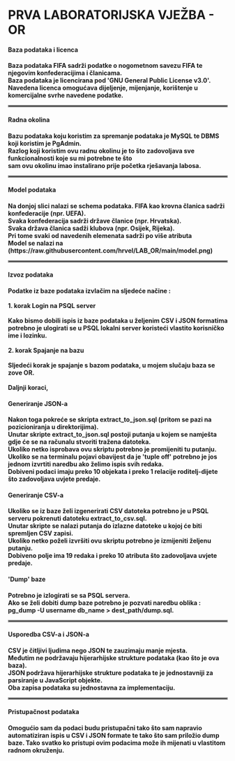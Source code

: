 # PRVA LABORATORIJSKA VJEŽBA - OR

<h4 >  Baza podataka i licenca  </span> <h4>
Baza podataka FIFA sadrži podatke o nogometnom savezu FIFA te njegovim konfederacijima i članicama.<br />
Baza podataka je licencirana pod 'GNU General Public License v3.0'. <br />
Navedena licenca omogućava dijeljenje, mijenjanje, korištenje u komercijalne svrhe navedene podatke.<br />
  <hr style="border:2px solid grey">
<h4> Radna okolina <h4>
Bazu podataka koju koristim za spremanje podataka je MySQL te DBMS koji koristim je PgAdmin. <br />
Razlog koji koristim ovu radnu okolinu je to što zadovoljava sve funkcionalnosti koje su mi potrebne te što <br />
sam ovu okolinu imao instalirano prije početka rješavanja labosa.<br />
<hr style="border:2px solid grey">
<h4> Model podataka <h4>
Na donjoj slici nalazi se schema podataka.
FIFA kao krovna članica sadrži konfederacije (npr. UEFA). <br />
Svaka konfederacija sadrži države članice (npr. Hrvatska). <br />
Svaka država članica sadži klubova (npr. Osijek, Rijeka). <br />
Pri tome svaki od navedenih elemenata sadrži po više atributa <br />
Model se nalazi na (https://raw.githubusercontent.com/hrvel/LAB_OR/main/model.png)

<hr style="border:2px solid grey">
<h4> Izvoz podataka <h4>
Podatke iz baze podataka izvlačim na sljedeće načine :  <br />
<br />
1. korak Login na PSQL server <br/>
<br />
Kako bismo dobili ispis iz baze podataka u željenim CSV i JSON formatima <br />
potrebno je ulogirati se u PSQL lokalni server koristeći vlastito korisničko ime i lozinku. <br />
<br />
2. korak Spajanje na bazu <br />
<br />
Sljedeći korak je spajanje s bazom podataka, u mojem slučaju baza se zove OR. <br/>
 <br />
Daljnji koraci, <br />
<h4> Generiranje JSON-a <h4>
Nakon toga pokreće se skripta extract_to_json.sql (pritom se pazi na pozicioniranja u direktorijima).  <br />
Unutar skripte extract_to_json.sql postoji putanja u kojem se namješta gdje će se na računalu stvoriti tražena datoteka. <br />
Ukoliko netko isprobava ovu skriptu potrebno je promijeniti tu putanju.<br />
Ukoliko se na terminalu pojavi obavijest da je 'tuple off' potrebno je jos jednom izvrtiti naredbu ako 
želimo ispis svih redaka.  <br />
Dobiveni podaci imaju preko 10 objekata i preko 1 relacije roditelj-dijete što zadovoljava uvjete predaje. <br/>

<h4> Generiranje CSV-a <h4>
Ukoliko se iz baze želi izgenerirati CSV datoteka potrebno je u PSQL serveru pokrenuti datoteku extract_to_csv.sql.  <br />
Unutar skripte se nalazi putanja do izlazne datoteke u kojoj će biti spremljen CSV zapisi. <br />
Ukoliko netko poželi izvršiti ovu skriptu potrebno je izmijeniti željenu putanju. <br />
Dobiveno polje ima 19 redaka i preko 10 atributa što zadovoljava uvjete predaje. <br />

<h4> 'Dump' baze <h4>
Potrebno je izlogirati se sa PSQL servera. <br />
Ako se želi dobiti dump baze potrebno je pozvati naredbu oblika : <br />
pg_dump -U username db_name > dest_path/dump.sql. <br />
<hr style="border:2px solid grey">
<h4> Usporedba CSV-a i JSON-a <h4> 
CSV je čitljivi ljudima nego JSON te zauzimaju manje mjesta. <br />
Međutim ne podržavaju hijerarhijske strukture podataka (kao što je ova baza).<br />
JSON podržava hijerarhijske strukture podataka te je jednostavniji za parsiranje u JavaScript objekte. <br />
Oba zapisa podataka su jednostavna za implementaciju. <br />
<hr style="border:2px solid grey">
 <h4> Pristupačnost podataka <h4> 
Omogućio sam da podaci budu pristupačni tako što sam napravio automatiziran ispis u CSV i JSON formate
te tako što sam priložio dump baze. Tako svatko ko pristupi ovim podacima može ih mijenati u vlastitom radnom okruženju.

